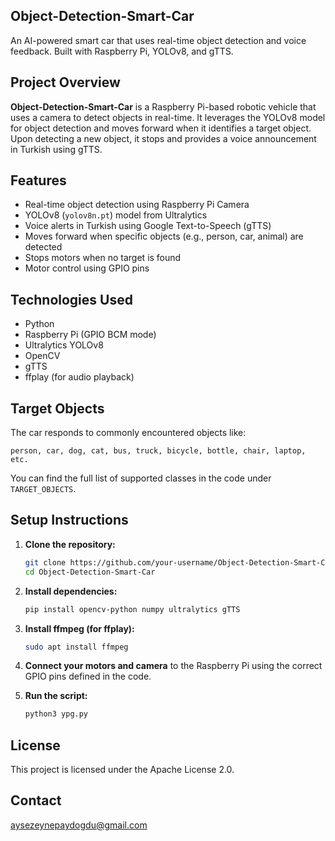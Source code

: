 ## Object-Detection-Smart-Car

An AI-powered smart car that uses real-time object detection and voice feedback. Built with Raspberry Pi, YOLOv8, and gTTS.

## Project Overview

**Object-Detection-Smart-Car** is a Raspberry Pi-based robotic vehicle that uses a camera to detect objects in real-time. It leverages the YOLOv8 model for object detection and moves forward when it identifies a target object. Upon detecting a new object, it stops and provides a voice announcement in Turkish using gTTS.

## Features

* Real-time object detection using Raspberry Pi Camera
* YOLOv8 (`yolov8n.pt`) model from Ultralytics
* Voice alerts in Turkish using Google Text-to-Speech (gTTS)
* Moves forward when specific objects (e.g., person, car, animal) are detected
* Stops motors when no target is found
* Motor control using GPIO pins

## Technologies Used

* Python
* Raspberry Pi (GPIO BCM mode)
* Ultralytics YOLOv8
* OpenCV
* gTTS
* ffplay (for audio playback)

## Target Objects

The car responds to commonly encountered objects like:

```
person, car, dog, cat, bus, truck, bicycle, bottle, chair, laptop, etc.
```

You can find the full list of supported classes in the code under `TARGET_OBJECTS`.

## Setup Instructions

1. **Clone the repository:**

   ```bash
   git clone https://github.com/your-username/Object-Detection-Smart-Car.git
   cd Object-Detection-Smart-Car
   ```

2. **Install dependencies:**

   ```bash
   pip install opencv-python numpy ultralytics gTTS
   ```

3. **Install ffmpeg (for ffplay):**

   ```bash
   sudo apt install ffmpeg
   ```

4. **Connect your motors and camera** to the Raspberry Pi using the correct GPIO pins defined in the code.

5. **Run the script:**

   ```bash
   python3 ypg.py
   ```

## License

This project is licensed under the Apache License 2.0.

## Contact

[aysezeynepaydogdu@gmail.com](mailto:aysezeynepaydogdu@gmail.com)
